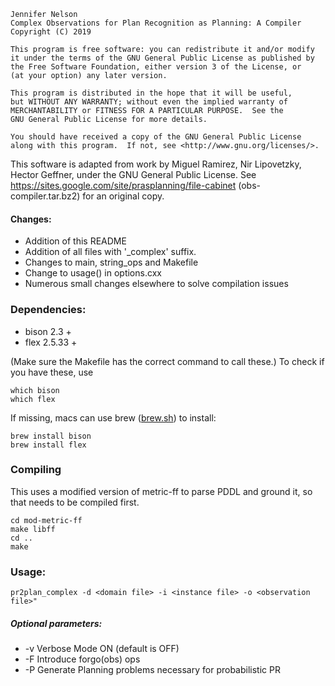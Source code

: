 

    Jennifer Nelson
    Complex Observations for Plan Recognition as Planning: A Compiler
    Copyright (C) 2019

    This program is free software: you can redistribute it and/or modify
    it under the terms of the GNU General Public License as published by
    the Free Software Foundation, either version 3 of the License, or
    (at your option) any later version.

    This program is distributed in the hope that it will be useful,
    but WITHOUT ANY WARRANTY; without even the implied warranty of
    MERCHANTABILITY or FITNESS FOR A PARTICULAR PURPOSE.  See the
    GNU General Public License for more details.

    You should have received a copy of the GNU General Public License
    along with this program.  If not, see <http://www.gnu.org/licenses/>.

This software is adapted from work by Miguel Ramirez, Nir Lipovetzky, Hector Geffner, under the GNU General Public License. See https://sites.google.com/site/prasplanning/file-cabinet (obs-compiler.tar.bz2) for an original copy.
#### Changes:
- Addition of this README
- Addition of all files with '_complex' suffix.
- Changes to main, string_ops and Makefile
- Change to usage() in options.cxx
- Numerous small changes elsewhere to solve compilation issues




### Dependencies:
- bison 2.3 +
- flex 2.5.33 +

(Make sure the Makefile has the correct command to call these.)
To check if you have these, use
```
which bison
which flex
```
If missing, macs can use brew ([brew.sh](https://brew.sh)) to install:
```
brew install bison
brew install flex
```

### Compiling
This uses a modified version of metric-ff to parse PDDL and ground it, so that needs to be compiled first.

```
cd mod-metric-ff
make libff
cd ..
make
```

### Usage:
```
pr2plan_complex -d <domain file> -i <instance file> -o <observation file>"
```
##### Optional parameters:
- -v         Verbose Mode ON (default is OFF)
- -F         Introduce forgo(obs) ops
- -P         Generate Planning problems necessary for probabilistic PR
